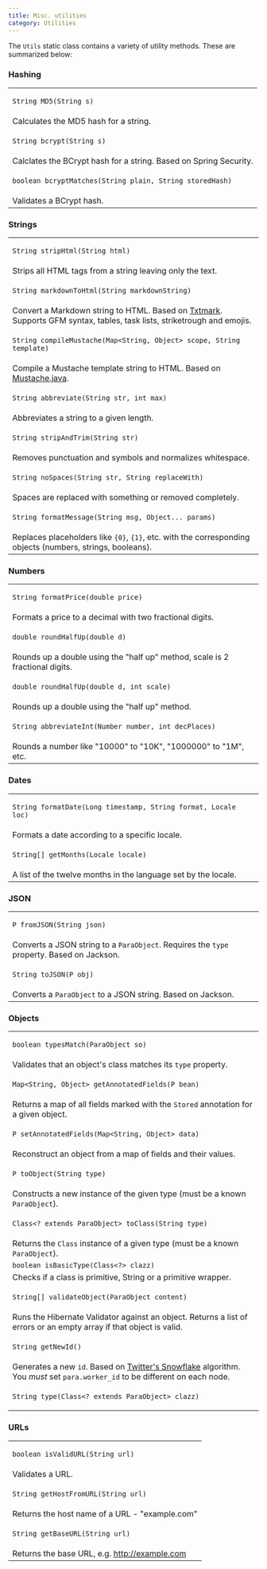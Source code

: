 ```yaml
---
title: Misc. utilities
category: Utilities
---
```


The `Utils` static class contains a variety of utility methods. These are summarized below:

### Hashing

<table class="table table-striped">
	<tbody>
		<tr><td>

`String MD5(String s)`</td></tr>
		<tr><td> Calculates the MD5 hash for a string. </td></tr>
		<tr><td>

`String bcrypt(String s)`</td></tr>
		<tr><td> Calclates the BCrypt hash for a string. Based on Spring Security. </td></tr>
		<tr><td>

`boolean bcryptMatches(String plain, String storedHash)`</td></tr>
		<tr><td> Validates a BCrypt hash. </td></tr>
	</tbody>
</table>

### Strings

<table class="table table-striped">
	<tbody>
		<tr><td>

`String stripHtml(String html)`</td></tr>
		<tr><td> Strips all HTML tags from a string leaving only the text. </td></tr>
		<tr><td>

`String markdownToHtml(String markdownString)`</td></tr>
		<tr><td> Convert a Markdown string to HTML. Based on [Txtmark](https://github.com/rjeschke/txtmark). Supports GFM syntax, tables, task lists, striketrough and emojis.</td></tr>
		<tr><td>

`String compileMustache(Map<String, Object> scope, String template)`</td></tr>
		<tr><td> Compile a Mustache template string to HTML. Based on [Mustache.java](https://github.com/spullara/mustache.java).</td></tr>
		<tr><td>

`String abbreviate(String str, int max)`</td></tr>
		<tr><td> Abbreviates a string to a given length. </td></tr>
		<tr><td>

`String stripAndTrim(String str)`</td></tr>
		<tr><td> Removes punctuation and symbols and normalizes whitespace. </td></tr>
		<tr><td>

`String noSpaces(String str, String replaceWith)`</td></tr>
		<tr><td> Spaces are replaced with something or removed completely. </td></tr>
		<tr><td>

`String formatMessage(String msg, Object... params)`</td></tr>
		<tr><td> Replaces placeholders like `{0}`, `{1}`, etc. with the corresponding objects (numbers, strings, booleans). </td></tr>
	</tbody>
</table>

### Numbers

<table class="table table-striped">
	<tbody>
		<tr><td>

`String formatPrice(double price)`</td></tr>
		<tr><td> Formats a price to a decimal with two fractional digits. </td></tr>
		<tr><td>

`double roundHalfUp(double d)`</td></tr>
		<tr><td> Rounds up a double using the "half up" method, scale is 2 fractional digits.</td></tr>
		<tr><td>

`double roundHalfUp(double d, int scale)`</td></tr>
		<tr><td> Rounds up a double using the "half up" method.</td></tr>
		<tr><td>

`String abbreviateInt(Number number, int decPlaces)`</td></tr>
		<tr><td> Rounds a number like "10000" to "10K", "1000000" to "1M", etc. </td></tr>
	</tbody>
</table>

### Dates

<table class="table table-striped">
	<tbody>
		<tr><td>

`String formatDate(Long timestamp, String format, Locale loc)`</td></tr>
		<tr><td> Formats a date according to a specific locale. </td></tr>
		<tr><td>

`String[] getMonths(Locale locale)`</td></tr>
		<tr><td> A list of the twelve months in the language set by the locale. </td></tr>
	</tbody>
</table>

### JSON

<table class="table table-striped">
	<tbody>
		<tr><td>

`P fromJSON(String json)`</td></tr>
		<tr><td> Converts a JSON string to a `ParaObject`. Requires the `type` property. Based on Jackson. </td></tr>
		<tr><td>

`String toJSON(P obj)`</td></tr>
		<tr><td> Converts a `ParaObject` to a JSON string. Based on Jackson. </td></tr>
	</tbody>
</table>

### Objects

<table class="table table-striped">
	<tbody>
		<tr><td>

`boolean typesMatch(ParaObject so)`</td></tr>
		<tr><td> Validates that an object's class matches its `type` property. </td></tr>
		<tr><td>

`Map<String, Object> getAnnotatedFields(P bean)`</td></tr>
		<tr><td> Returns a map of all fields marked with the `Stored` annotation for a given object. </td></tr>
		<tr><td>

`P setAnnotatedFields(Map<String, Object> data)`</td></tr>
		<tr><td> Reconstruct an object from a map of fields and their values. </td></tr>
		<tr><td>

`P toObject(String type)`</td></tr>
		<tr><td> Constructs a new instance of the given type (must be a known `ParaObject`). </td></tr>
		<tr><td>

`Class<? extends ParaObject> toClass(String type)`</td></tr>
		<tr><td> Returns the `Class` instance of a given type (must be a known `ParaObject`). </td></tr>
		<tr><td> `boolean isBasicType(Class<?> clazz)` </td></tr>
		<tr><td> Checks if a class is primitive, String or a primitive wrapper. </td></tr>
		<tr><td>

`String[] validateObject(ParaObject content)`</td></tr>
		<tr><td> Runs the Hibernate Validator against an object. Returns a list of errors or an empty array if that object is valid. </td></tr>
		<tr><td>

`String getNewId()`</td></tr>
		<tr><td> Generates a new `id`. Based on [Twitter's Snowflake](https://github.com/twitter/snowflake/) algorithm. You *must* set `para.worker_id` to be different on each node. </td></tr>
		<tr><td>

`String type(Class<? extends ParaObject> clazz)`</td></tr>
	</tbody>
</table>

### URLs

<table class="table table-striped">
	<tbody>
		<tr><td>

`boolean isValidURL(String url)`</td></tr>
		<tr><td> Validates a URL. </td></tr>
		<tr><td>

`String getHostFromURL(String url)`</td></tr>
		<tr><td> Returns the host name of a URL - "example.com" </td></tr>
		<tr><td>

`String getBaseURL(String url)`</td></tr>
		<tr><td> Returns the base URL, e.g. http://example.com </td></tr>
	</tbody>
</table>
